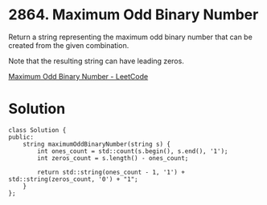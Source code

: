 # 2864. Maximum Odd Binary Number

Return a string representing the maximum odd binary number that can be created from the given combination.

Note that the resulting string can have leading zeros.

[Maximum Odd Binary Number - LeetCode](https://leetcode.com/problems/maximum-odd-binary-number/description/)

# Solution

```
class Solution {
public:
    string maximumOddBinaryNumber(string s) {
        int ones_count = std::count(s.begin(), s.end(), '1');
        int zeros_count = s.length() - ones_count;

        return std::string(ones_count - 1, '1') + std::string(zeros_count, '0') + "1";
    }
};
```